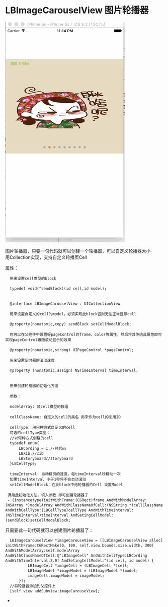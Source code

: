 # LBImageCarouselView 图片轮播器  
![image](https://github.com/lbtc/LBImageCarouselView/blob/master/说明图片.gif)  

图片轮播器，只要一句代码就可以创建一个轮播器，可以自定义轮播器大小  
用Collection实现，支持自定义轮播页Cell 


属性：  

      用来设置cell类型的block  
      
      typedef void(^sendBlock)(id cell,id model);  
      
      
      @interface LBImageCarouselView : UICollectionView  
      
      用来设置自定义的cell的model，必须实现此block否则无法正常显示cell  
      
      @property(nonatomic,copy) sendBlock setCellModelBlock;  
      
      你可以在父控件中设置好pageControl的frame，color等属性，然后将其传给此属性即可实现pageControl跟随滚动显示的效果  
      
      @property(nonatomic,strong) UIPageControl *pageControl;  
      
      用来设置定时器的滚动速度  
      
      @property (nonatomic,assign) NSTimeInterval timeInterval;  
      
      
      用来创建轮播器的初始化方法  
      
      参数：  
      
      modelArray: 装cell模型的数组  
      
      cellClassName: 自定义的cell的类名 用来作为cell的复用ID
      
      cellType: 用何种方式自定义的cell 
      可选的cellType类型：
      //以何种方式创建的cell  
      typedef enum{
          LBCording = 1,//纯代码
          LBXib,//xib
          LBStoryboard//storyboard
      }LBCellType;
      
      timeInterval: 自动翻页的速度，每timeInterval秒翻动一次  
      如果timeInterval 小于1秒将不会自动滚动
      setCellModelBlock：在此block中给轮播器的Cell 设置Model
      
     调用此初始化方法，填入参数 即可创建轮播器了
     - (instancetype)initWithFrame:(CGRect)frame AndWithModelArray:(NSArray *)modelArray AndWithClassNameOfCell:(NSString *)cellClassName AndWithCellType:(LBCellType)cellType AndWithTimeInterval:(NSTimeInterval)timeInterval AndSetingCellModel:(sendBlock)setCellModelBlock;
     
只需要此一句代码就可以创建图片轮播器了：   

      LBImageCarouselView *imageCarouseView = [[LBImageCarouselView alloc] initWithFrame:CGRectMake(0, 100, self.view.bounds.size.width, 300) AndWithModelArray:self.modelArray AndWithClassNameOfCell:@"LBImageCell" AndWithCellType:LBCording AndWithTimeInterval:2.0f AndSetingCellModel:^(id cell, id model) {
              LBImageCell *imageCell = (LBImageCell *)cell;
              LBImageModel *imageModel = (LBImageModel *)model;
              imageCell.imageModel = imageModel;
          }];
      //将轮播器添加到父控件上  
      [self.view addSubview:imageCarouseView];
 - 
